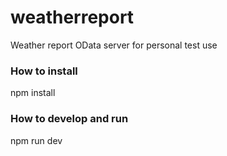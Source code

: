 # weatherreport
Weather report OData server for personal test use
### How to install
npm install
### How to develop and run
npm run dev
